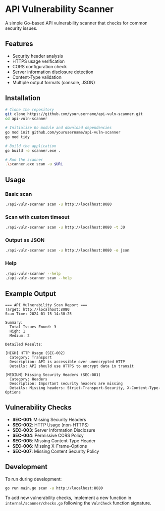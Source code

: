 # API Vulnerability Scanner

A simple Go-based API vulnerability scanner that checks for common security issues.

## Features

- Security header analysis
- HTTPS usage verification
- CORS configuration check
- Server information disclosure detection
- Content-Type validation
- Multiple output formats (console, JSON)

## Installation

```bash
# Clone the repository
git clone https://github.com/yourusername/api-vuln-scanner.git
cd api-vuln-scanner

# Initialize Go module and download dependencies
go mod init github.com/yourusername/api-vuln-scanner
go mod tidy

# Build the application
go build -o scanner.exe .

# Run the scanner
.\scanner.exe scan -u $URL
```

## Usage

### Basic scan
```bash
./api-vuln-scanner scan -u http://localhost:8080
```

### Scan with custom timeout
```bash
./api-vuln-scanner scan -u http://localhost:8080 -t 30
```

### Output as JSON
```bash
./api-vuln-scanner scan -u http://localhost:8080 -o json
```

### Help
```bash
./api-vuln-scanner --help
./api-vuln-scanner scan --help
```

## Example Output

```
=== API Vulnerability Scan Report ===
Target: http://localhost:8080
Scan Time: 2024-01-15 14:30:25

Summary:
  Total Issues Found: 3
  High: 1
  Medium: 2

Detailed Results:

[HIGH] HTTP Usage (SEC-002)
  Category: Transport
  Description: API is accessible over unencrypted HTTP
  Details: API should use HTTPS to encrypt data in transit

[MEDIUM] Missing Security Headers (SEC-001)
  Category: Headers
  Description: Important security headers are missing
  Details: Missing headers: Strict-Transport-Security, X-Content-Type-Options
```

## Vulnerability Checks

- **SEC-001**: Missing Security Headers
- **SEC-002**: HTTP Usage (non-HTTPS)
- **SEC-003**: Server Information Disclosure
- **SEC-004**: Permissive CORS Policy
- **SEC-005**: Missing Content-Type Header
- **SEC-006**: Missing X-Frame-Options
- **SEC-007**: Missing Content Security Policy

## Development

To run during development:
```bash
go run main.go scan -u http://localhost:8080
```

To add new vulnerability checks, implement a new function in `internal/scanner/checks.go` following the `VulnCheck` function signature.